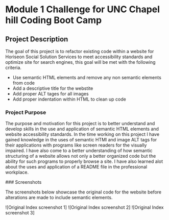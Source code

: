 # Module 1 Challenge for UNC Chapel hill Coding Boot Camp

## Project Description
The goal of this project is to refactor existing code within a website for Horiseon Social Solution Services to meet accessibility standards and optimize site for search engines, this goal will be met with the following criteria.
<ul>
  <li>
  Use semantic HTML elements and remove any non semantic elements from code
  </li>
  <li>
  Add a descriptive title for the webstite
  </li>
  <li>
  Add proper ALT tages for all images
  </li>
  <li>
  Add proper indentation within HTML to clean up code
  </li>
</ul>

### Project Purpose
<p>
  The purpose and motivation for this project is to better understand and develop skills in the use and application of semantic HTML elements and website accessibility standards.
  In the time working on this project I have gained knowledge in the uses of semantic HTMl and image ALT tags for their applications with programs like screen readers for the visually impaired. I have also come to a better understanding of how semantic structuring of a website allows not only a better organized code but the ability for such programs to properly browse a site.  I have also learned alot about the uses and application of a README file in the professional workplace.
  </p>
### Screenshots
<p>
  The screenshots below showcase the original code for the website before alterations are made to include semantic elements.
  
  ![Original Index screenshot 1]
  ![Original Index screenshot 2]
  ![Original Index screenshot 3]
